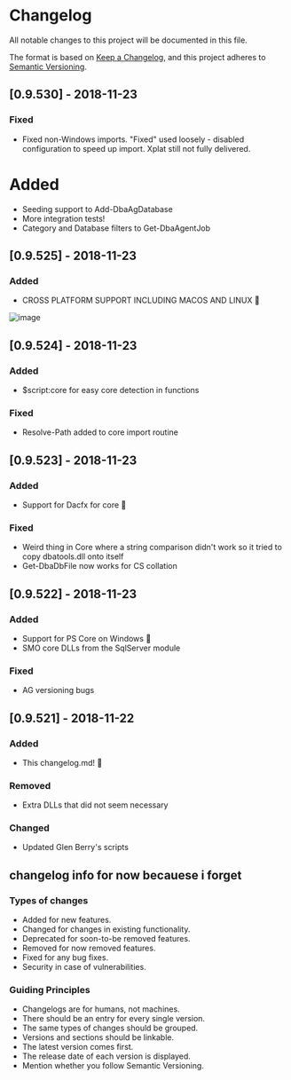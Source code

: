 ﻿# Changelog
All notable changes to this project will be documented in this file.

The format is based on [Keep a Changelog](https://keepachangelog.com/en/1.0.0/),
    and this project adheres to [Semantic Versioning](https://semver.org/spec/v2.0.0.html).

## [0.9.530] - 2018-11-23
### Fixed
- Fixed non-Windows imports. "Fixed" used loosely - disabled configuration to speed up import. Xplat still not fully delivered.

# Added
- Seeding support to Add-DbaAgDatabase
- More integration tests!
- Category and Database filters to Get-DbaAgentJob

## [0.9.525] - 2018-11-23
### Added
- CROSS PLATFORM SUPPORT INCLUDING MACOS AND LINUX 🎉

![image](https://user-images.githubusercontent.com/8278033/48960127-ac3c3980-ef6a-11e8-90ca-1e8e56df8ee0.png)

## [0.9.524] - 2018-11-23
### Added
- $script:core for easy core detection in functions

### Fixed
- Resolve-Path added to core import routine

## [0.9.523] - 2018-11-23
### Added
- Support for Dacfx for core 🎉

### Fixed
- Weird thing in Core where a string comparison didn't work so it tried to copy dbatools.dll onto itself
- Get-DbaDbFile now works for CS collation

## [0.9.522] - 2018-11-23
### Added
- Support for PS Core on Windows 🎉
- SMO core DLLs from the SqlServer module

### Fixed
- AG versioning bugs

## [0.9.521] - 2018-11-22
### Added
- This changelog.md! 🎉

### Removed
- Extra DLLs that did not seem necessary

### Changed
- Updated Glen Berry's scripts


## changelog info for now becauese i forget

### Types of changes
* Added for new features.
* Changed for changes in existing functionality.
* Deprecated for soon-to-be removed features.
* Removed for now removed features.
* Fixed for any bug fixes.
* Security in case of vulnerabilities.

### Guiding Principles
* Changelogs are for humans, not machines.
* There should be an entry for every single version.
* The same types of changes should be grouped.
* Versions and sections should be linkable.
* The latest version comes first.
* The release date of each version is displayed.
* Mention whether you follow Semantic Versioning.